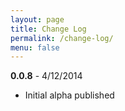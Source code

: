 ```yaml
---
layout: page
title: Change Log
permalink: /change-log/
menu: false
---
```

**0.0.8** - 4/12/2014

- Initial alpha published